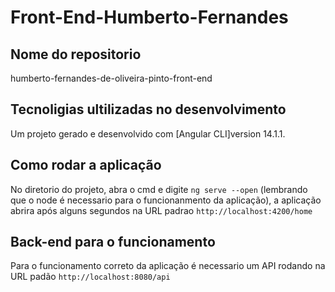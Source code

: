 # Front-End-Humberto-Fernandes

## Nome do repositorio
humberto-fernandes-de-oliveira-pinto-front-end

## Tecnoligias ultilizadas no desenvolvimento 
Um projeto gerado e desenvolvido com [Angular CLI]version 14.1.1.

## Como rodar a aplicação

No diretorio do projeto, abra o cmd e digite `ng serve --open` (lembrando que o node é necessario para o funcionanmento da aplicação),
a aplicação abrira após alguns segundos na URL padrao `http://localhost:4200/home`

## Back-end para o funcionamento

Para o funcionamento correto da aplicação é necessario um API rodando na URL padão `http://localhost:8080/api`
